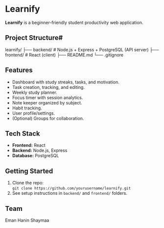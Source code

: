# Learnify

**Learnify** is a beginner-friendly student productivity web application.

## Project Structure#
learnify/
├── backend/ # Node.js + Express + PostgreSQL (API server)
├── frontend/ # React (client)
├── README.md
└── .gitignore

## Features

- Dashboard with study streaks, tasks, and motivation.
- Task creation, tracking, and editing.
- Weekly study planner.
- Focus timer with session analytics.
- Note keeper organized by subject.
- Habit tracking.
- User profile/settings.
- (Optional) Groups for collaboration.

## Tech Stack

- **Frontend:** React
- **Backend:** Node.js, Express
- **Database:** PostgreSQL

## Getting Started

1. Clone the repo:  
   `git clone https://github.com/yourusername/learnify.git`
2. See setup instructions in `backend/` and `frontend/` folders.

## Team
Eman 
Hanin
Shaymaa



